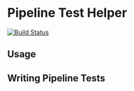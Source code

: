 # Pipeline Test Helper

[![Build Status](https://travis-ci.org/lesfurets/pipeline-test-helper.svg?branch=develop)](https://travis-ci.org/lesfurets/pipeline-test-helper)


## Usage

## Writing Pipeline Tests